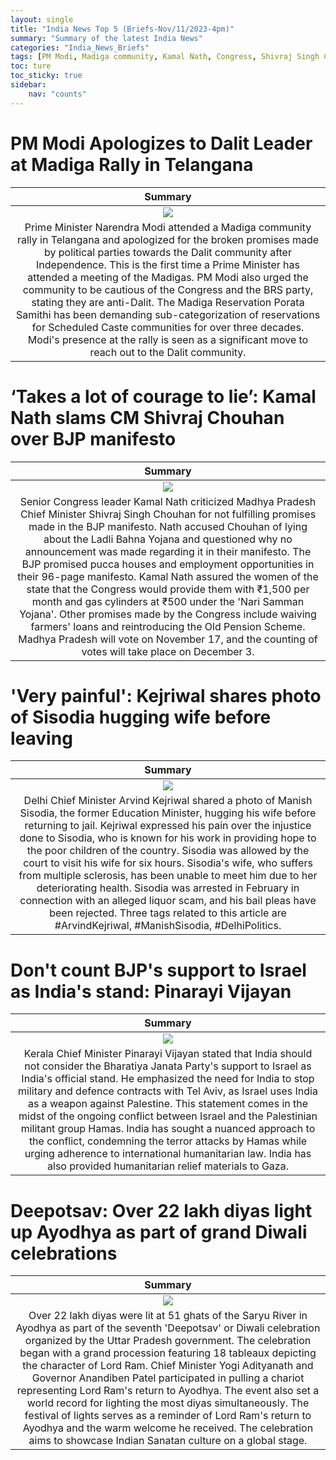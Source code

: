 ```yaml
---
layout: single
title: "India News Top 5 (Briefs-Nov/11/2023-4pm)"
summary: "Summary of the latest India News"
categories: "India_News_Briefs"
tags: [PM Modi, Madiga community, Kamal Nath, Congress, Shivraj Singh Chouhan, Telangana, India-Israel relations, Palestine, BJP, Diwali, Ayodhya, Yogi Adityanath]
toc: ture
toc_sticky: true
sidebar:
    nav: "counts"
---
```


<style>
table th:first-of-type {
    width: 1%;
}
table th:nth-of-type(2) {
    width: 1%;
}
table th:nth-of-type(3) {
    width: 1%;
}
</style>

# PM Modi Apologizes to Dalit Leader at Madiga Rally in Telangana

Summary | 
:---:|
![](https://www.hindustantimes.com/ht-img/img/2023/11/11/550x309/PM_Modi_madiga_1699709250120_1699709257016.JPG) |
Prime Minister Narendra Modi attended a Madiga community rally in Telangana and apologized for the broken promises made by political parties towards the Dalit community after Independence. This is the first time a Prime Minister has attended a meeting of the Madigas. PM Modi also urged the community to be cautious of the Congress and the BRS party, stating they are anti-Dalit. The Madiga Reservation Porata Samithi has been demanding sub-categorization of reservations for Scheduled Caste communities for over three decades. Modi's presence at the rally is seen as a significant move to reach out to the Dalit community. |


# ‘Takes a lot of courage to lie’: Kamal Nath slams CM Shivraj Chouhan over BJP manifesto

Summary | 
:---:|
![](https://www.hindustantimes.com/ht-img/img/2023/11/11/550x309/MixCollage-11-Nov-2023-10-37-PM-3488_1699722412054_1699722431459.jpg) |
Senior Congress leader Kamal Nath criticized Madhya Pradesh Chief Minister Shivraj Singh Chouhan for not fulfilling promises made in the BJP manifesto. Nath accused Chouhan of lying about the Ladli Bahna Yojana and questioned why no announcement was made regarding it in their manifesto. The BJP promised pucca houses and employment opportunities in their 96-page manifesto. Kamal Nath assured the women of the state that the Congress would provide them with ₹1,500 per month and gas cylinders at ₹500 under the 'Nari Samman Yojana'. Other promises made by the Congress include waiving farmers' loans and reintroducing the Old Pension Scheme. Madhya Pradesh will vote on November 17, and the counting of votes will take place on December 3. |

# 'Very painful': Kejriwal shares photo of Sisodia hugging wife before leaving

Summary | 
:---:|
![](https://www.hindustantimes.com/ht-img/img/2023/11/11/550x309/PTI11-11-2023-000255A-0_1699722290483_1699722310575.jpg) |
Delhi Chief Minister Arvind Kejriwal shared a photo of Manish Sisodia, the former Education Minister, hugging his wife before returning to jail. Kejriwal expressed his pain over the injustice done to Sisodia, who is known for his work in providing hope to the poor children of the country. Sisodia was allowed by the court to visit his wife for six hours. Sisodia's wife, who suffers from multiple sclerosis, has been unable to meet him due to her deteriorating health. Sisodia was arrested in February in connection with an alleged liquor scam, and his bail pleas have been rejected. Three tags related to this article are #ArvindKejriwal, #ManishSisodia, #DelhiPolitics. |

# Don't count BJP's support to Israel as India's stand: Pinarayi Vijayan

Summary | 
:---:|
![](https://www.hindustantimes.com/ht-img/img/2023/11/11/550x309/Pinarayi_Vijayan__1699715005901_1699715006107.jpg) |
Kerala Chief Minister Pinarayi Vijayan stated that India should not consider the Bharatiya Janata Party's support to Israel as India's official stand. He emphasized the need for India to stop military and defence contracts with Tel Aviv, as Israel uses India as a weapon against Palestine. This statement comes in the midst of the ongoing conflict between Israel and the Palestinian militant group Hamas. India has sought a nuanced approach to the conflict, condemning the terror attacks by Hamas while urging adherence to international humanitarian law. India has also provided humanitarian relief materials to Gaza. |

# Deepotsav: Over 22 lakh diyas light up Ayodhya as part of grand Diwali celebrations

Summary | 
:---:|
![](https://www.hindustantimes.com/ht-img/img/2023/11/11/550x309/Ayodhya_Deepotsav_1699710540566_1699710540758.jpeg) |
Over 22 lakh diyas were lit at 51 ghats of the Saryu River in Ayodhya as part of the seventh 'Deepotsav' or Diwali celebration organized by the Uttar Pradesh government. The celebration began with a grand procession featuring 18 tableaux depicting the character of Lord Ram. Chief Minister Yogi Adityanath and Governor Anandiben Patel participated in pulling a chariot representing Lord Ram's return to Ayodhya. The event also set a world record for lighting the most diyas simultaneously. The festival of lights serves as a reminder of Lord Ram's return to Ayodhya and the warm welcome he received. The celebration aims to showcase Indian Sanatan culture on a global stage. |